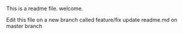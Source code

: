 This is a readme file.
welcome.

Edit this file on a new branch called feature/fix
update readme.md on master branch 
